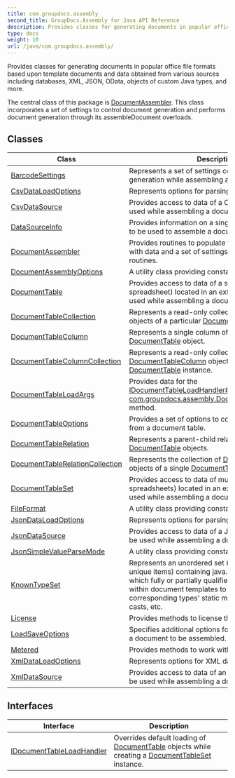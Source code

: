 ```yaml
---
title: com.groupdocs.assembly
second_title: GroupDocs.Assembly for Java API Reference
description: Provides classes for generating documents in popular office file formats based upon template documents and data obtained from various sources including databases XML JSON OData objects of custom Java types and more.
type: docs
weight: 10
url: /java/com.groupdocs.assembly/
---
```


Provides classes for generating documents in popular office file formats based upon template documents and data obtained from various sources including databases, XML, JSON, OData, objects of custom Java types, and more.

The central class of this package is [DocumentAssembler](../../com.groupdocs.assembly/documentassembler). This class incorporates a set of settings to control document generation and performs document generation through its  assembleDocument  overloads.


## Classes

| Class | Description |
| --- | --- |
| [BarcodeSettings](../com.groupdocs.assembly/barcodesettings) | Represents a set of settings controlling barcode generation while assembling a document. |
| [CsvDataLoadOptions](../com.groupdocs.assembly/csvdataloadoptions) | Represents options for parsing CSV data. |
| [CsvDataSource](../com.groupdocs.assembly/csvdatasource) | Provides access to data of a CSV file or stream to be used while assembling a document. |
| [DataSourceInfo](../com.groupdocs.assembly/datasourceinfo) | Provides information on a single data source object to be used to assemble a document from a template. |
| [DocumentAssembler](../com.groupdocs.assembly/documentassembler) | Provides routines to populate template documents with data and a set of settings to control these routines. |
| [DocumentAssemblyOptions](../com.groupdocs.assembly/documentassemblyoptions) | A utility class providing constants. |
| [DocumentTable](../com.groupdocs.assembly/documenttable) | Provides access to data of a single table (or spreadsheet) located in an external document to be used while assembling a document. |
| [DocumentTableCollection](../com.groupdocs.assembly/documenttablecollection) | Represents a read-only collection of [DocumentTable](../com.groupdocs.assembly/documenttable) objects of a particular [DocumentTableSet](../com.groupdocs.assembly/documenttableset) instance. |
| [DocumentTableColumn](../com.groupdocs.assembly/documenttablecolumn) | Represents a single column of a particular [DocumentTable](../com.groupdocs.assembly/documenttable) object. |
| [DocumentTableColumnCollection](../com.groupdocs.assembly/documenttablecolumncollection) | Represents a read-only collection of [DocumentTableColumn](../com.groupdocs.assembly/documenttablecolumn) objects of a particular [DocumentTable](../com.groupdocs.assembly/documenttable) instance. |
| [DocumentTableLoadArgs](../com.groupdocs.assembly/documenttableloadargs) | Provides data for the [IDocumentTableLoadHandler\#handle-com.groupdocs.assembly.DocumentTableLoadArgs-](../com.groupdocs.assembly/idocumenttableloadhandler\#handle-com.groupdocs.assembly.DocumentTableLoadArgs-) method. |
| [DocumentTableOptions](../com.groupdocs.assembly/documenttableoptions) | Provides a set of options to control extraction of data from a document table. |
| [DocumentTableRelation](../com.groupdocs.assembly/documenttablerelation) | Represents a parent-child relationship between two [DocumentTable](../com.groupdocs.assembly/documenttable) objects. |
| [DocumentTableRelationCollection](../com.groupdocs.assembly/documenttablerelationcollection) | Represents the collection of [DocumentTableRelation](../com.groupdocs.assembly/documenttablerelation) objects of a single [DocumentTableSet](../com.groupdocs.assembly/documenttableset) instance. |
| [DocumentTableSet](../com.groupdocs.assembly/documenttableset) | Provides access to data of multiple tables (or spreadsheets) located in an external document to be used while assembling a document. |
| [FileFormat](../com.groupdocs.assembly/fileformat) | A utility class providing constants. |
| [JsonDataLoadOptions](../com.groupdocs.assembly/jsondataloadoptions) | Represents options for parsing JSON data. |
| [JsonDataSource](../com.groupdocs.assembly/jsondatasource) | Provides access to data of a JSON file or stream to be used while assembling a document. |
| [JsonSimpleValueParseMode](../com.groupdocs.assembly/jsonsimplevalueparsemode) | A utility class providing constants. |
| [KnownTypeSet](../com.groupdocs.assembly/knowntypeset) | Represents an unordered set (that is, a collection of unique items) containing java.lang.Class objects which fully or partially qualified names can be used within document templates to invoke the corresponding types' static members, perform type casts, etc. |
| [License](../com.groupdocs.assembly/license) | Provides methods to license the component. |
| [LoadSaveOptions](../com.groupdocs.assembly/loadsaveoptions) | Specifies additional options for loading and saving of a document to be assembled. |
| [Metered](../com.groupdocs.assembly/metered) | Provides methods to work with metered licensing. |
| [XmlDataLoadOptions](../com.groupdocs.assembly/xmldataloadoptions) | Represents options for XML data loading. |
| [XmlDataSource](../com.groupdocs.assembly/xmldatasource) | Provides access to data of an XML file or stream to be used while assembling a document. |

## Interfaces

| Interface | Description |
| --- | --- |
| [IDocumentTableLoadHandler](../com.groupdocs.assembly/idocumenttableloadhandler) | Overrides default loading of [DocumentTable](../com.groupdocs.assembly/documenttable) objects while creating a [DocumentTableSet](../com.groupdocs.assembly/documenttableset) instance. |
